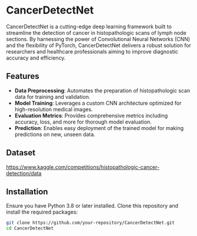# CancerDetectNet

CancerDetectNet is a cutting-edge deep learning framework built to streamline the detection of cancer in histopathologic scans of lymph node sections. By harnessing the power of Convolutional Neural Networks (CNN) and the flexibility of PyTorch, CancerDetectNet delivers a robust solution for researchers and healthcare professionals aiming to improve diagnostic accuracy and efficiency.

## Features

- **Data Preprocessing**: Automates the preparation of histopathologic scan data for training and validation.
- **Model Training**: Leverages a custom CNN architecture optimized for high-resolution medical images.
- **Evaluation Metrics**: Provides comprehensive metrics including accuracy, loss, and more for thorough model evaluation.
- **Prediction**: Enables easy deployment of the trained model for making predictions on new, unseen data.

## Dataset
https://www.kaggle.com/competitions/histopathologic-cancer-detection/data

## Installation

Ensure you have Python 3.8 or later installed. Clone this repository and install the required packages:

```bash
git clone https://github.com/your-repository/CancerDetectNet.git
cd CancerDetectNet

